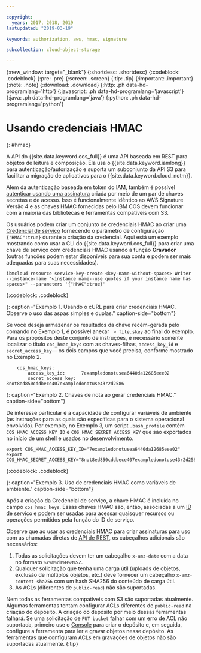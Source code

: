 ```yaml
---

copyright:
  years: 2017, 2018, 2019
lastupdated: "2019-03-19"

keywords: authorization, aws, hmac, signature

subcollection: cloud-object-storage

---
```

{:new_window: target="_blank"}
{:shortdesc: .shortdesc}
{:codeblock: .codeblock}
{:pre: .pre}
{:screen: .screen}
{:tip: .tip}
{:important: .important}
{:note: .note}
{:download: .download} 
{:http: .ph data-hd-programlang='http'} 
{:javascript: .ph data-hd-programlang='javascript'} 
{:java: .ph data-hd-programlang='java'} 
{:python: .ph data-hd-programlang='python'}

# Usando credenciais HMAC
{: #hmac}

A API do {{site.data.keyword.cos_full}} é uma API baseada em REST para objetos de leitura e composição. Ela usa o {{site.data.keyword.iamlong}} para autenticação/autorização e suporta um subconjunto da API S3 para facilitar a migração de aplicativos para o {{site.data.keyword.cloud_notm}}.

Além da autenticação baseada em token do IAM, também é possível [autenticar usando uma assinatura](/docs/services/cloud-object-storage/hmac?topic=cloud-object-storage-hmac-signature) criada por meio de um par de chaves secretas e de acesso. Isso é funcionalmente idêntico ao AWS Signature Versão 4 e as chaves HMAC fornecidas pelo IBM COS devem funcionar com a maioria das bibliotecas e ferramentas compatíveis com S3.

Os usuários podem criar um conjunto de credenciais HMAC ao criar uma [Credencial de serviço](/docs/services/cloud-object-storage/iam?topic=cloud-object-storage-service-credentials) fornecendo o parâmetro de configuração `{"HMAC":true}` durante a criação da credencial. Aqui está um exemplo mostrando como usar a CLI do {{site.data.keyword.cos_full}} para criar uma chave de serviço com credenciais HMAC usando a função **Gravador** (outras funções podem estar disponíveis para sua conta e podem ser mais adequadas para suas necessidades). 

```
ibmcloud resource service-key-create <key-name-without-spaces> Writer --instance-name "<instance name--use quotes if your instance name has spaces>" --parameters '{"HMAC":true}'
```
{:codeblock: .codeblock}

{: caption="Exemplo 1. Usando o cURL para criar credenciais HMAC. Observe o uso das aspas simples e duplas." caption-side="bottom"}

Se você deseja armazenar os resultados da chave recém-gerada pelo comando no Exemplo 1, é possível anexar ` > file.skey` ao final do exemplo. Para os propósitos deste conjunto de instruções, é necessário somente localizar o título `cos_hmac_keys` com as chaves-filhas, `access_key_id` e `secret_access_key`&mdash; os dois campos que você precisa, conforme mostrado no Exemplo 2.

```
    cos_hmac_keys:
        access_key_id:      7exampledonotusea6440da12685eee02
        secret_access_key:  8not8ed850cddbece407exampledonotuse43r2d2586
```

{: caption="Exemplo 2. Chaves de nota ao gerar credenciais HMAC." caption-side="bottom"}

De interesse particular é a capacidade de configurar variáveis de ambiente (as instruções para as quais são específicas para o sistema operacional envolvido). Por exemplo, no Exemplo 3, um script `.bash_profile` contém `COS_HMAC_ACCESS_KEY_ID` e `COS_HMAC_SECRET_ACCESS_KEY` que são exportados no início de um shell e usados no desenvolvimento.

```
export COS_HMAC_ACCESS_KEY_ID="7exampledonotusea6440da12685eee02"
export COS_HMAC_SECRET_ACCESS_KEY="8not8ed850cddbece407exampledonotuse43r2d2586"

```
{:codeblock: .codeblock}

{: caption="Exemplo 3. Uso de credenciais HMAC como variáveis de ambiente." caption-side="bottom"}

Após a criação da Credencial de serviço, a chave HMAC é incluída no campo `cos_hmac_keys`. Essas chaves HMAC são, então, associadas a um [ID de serviço](/docs/iam?topic=iam-serviceids#serviceids) e podem ser usadas para acessar quaisquer recursos ou operações permitidos pela função do ID de serviço. 

Observe que ao usar as credenciais HMAC para criar assinaturas para uso com as chamadas diretas de [API de REST](/docs/services/cloud-object-storage/api-reference?topic=cloud-object-storage-compatibility-api), os cabeçalhos adicionais são necessários:
1. Todas as solicitações devem ter um cabeçalho `x-amz-date` com a data no formato `%Y%m%dT%H%M%SZ`.
2. Qualquer solicitação que tenha uma carga útil (uploads de objetos, exclusão de múltiplos objetos, etc.) deve fornecer um cabeçalho `x-amz-content-sha256` com um hash SHA256 do conteúdo de carga útil.
3. As ACLs (diferentes de `public-read`) não são suportadas.

Nem todas as ferramentas compatíveis com S3 são suportadas atualmente. Algumas ferramentas tentam configurar ACLs diferentes de `public-read` na criação do depósito. A criação do depósito por meio dessas ferramentas falhará. Se uma solicitação de `PUT bucket` falhar com um erro de ACL não suportada, primeiro use o [Console](/docs/services/cloud-object-storage?topic=cloud-object-storage-getting-started) para criar o depósito e, em seguida, configure a ferramenta para ler e gravar objetos nesse depósito. As ferramentas que configuram ACLs em gravações de objetos não são suportadas atualmente.
{:tip}
